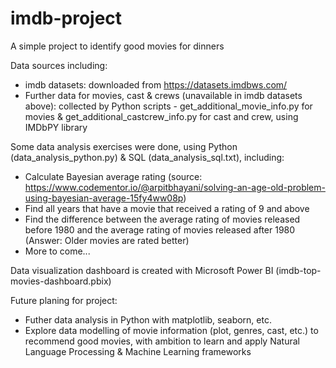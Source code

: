 # imdb-project
A simple project to identify good movies for dinners

Data sources including:
  - imdb datasets: downloaded from https://datasets.imdbws.com/ 
  - Further data for movies, cast & crews (unavailable in imdb datasets above): collected by Python scripts - get_additional_movie_info.py for movies & get_additional_castcrew_info.py for cast and crew, using IMDbPY library

Some data analysis exercises were done, using Python (data_analysis_python.py) & SQL (data_analysis_sql.txt), including:
  - Calculate Bayesian average rating (source: https://www.codementor.io/@arpitbhayani/solving-an-age-old-problem-using-bayesian-average-15fy4ww08p)
  - Find all years that have a movie that received a rating of 9 and above
  - Find the difference between the average rating of movies released before 1980 and the average rating of movies released after 1980 (Answer: Older movies are rated better)
  - More to come...

Data visualization dashboard is created with Microsoft Power BI (imdb-top-movies-dashboard.pbix)

Future planing for project:
  - Futher data analysis in Python with matplotlib, seaborn, etc.
  - Explore data modelling of movie information (plot, genres, cast, etc.) to recommend good movies, with ambition to learn and apply Natural Language Processing & Machine Learning frameworks

